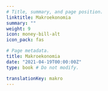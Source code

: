 ```yaml
---
# Title, summary, and page position.
linktitle: Makroekonomia
summary: ""
weight: 9
icon: money-bill-alt
icon_pack: fas

# Page metadata.
title: Makroekonomia
date: "2021-04-19T00:00:00Z"
type: book # Do not modify.

translationKey: makro
---
```


